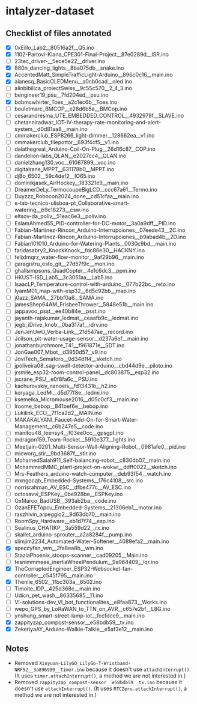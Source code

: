 # intalyzer-dataset

## Checklist of files annotated
- [x] 0xEillo_Lab2__80516a2f__Q5.ino
- [x] 1102-Partovi-Kiana_CPE301-Final-Project__87e0289d__ISR.ino
- [ ] 23tec_driver-__5ece5e22__driver.ino
- [x] 880n_dancing_lights__8ba075db__snake.ino
- [x] AccentedMatt_SimpleTrafficLight-Arduino__896c0c16__main.ino
- [x] alanesq_BasicOLEDMenu__a0cb0cad__oled.ino
- [ ] alinbibilica_proiectSwiss__9c55c570__2_4_3.ino
- [ ] bengineer19_psu__7fd204ed__psu.ino
- [x] bobmcwhirter_Toes__a2c1ec6b__Toes.ino
- [ ] bouletmarc_BMCOP__e28d6b5a__BMCop.ino
- [ ] cesarandresma_UTE_EMBEDDED_CONTROL__4932979f__SLAVE.ino
- [ ] chetanniradwar_IOT-IV-therapy-rate-monitoring-and-alert-system__d0d81aa8__main.ino
- [ ] cmmakerclub_ESP8266_light-dimmer__128662ea__v1.ino
- [ ] cmmakerclub_filepottor__693f4cf5__v1.ino
- [ ] dalathegreat_Arduino-Coil-On-Plug__26d16c87__COP.ino
- [ ] dandelion-labs_QLAN__e2027cc4__QLAN.ino
- [ ] danielzhang130_voc__61067899__voc.ino
- [ ] digitalrane_MPPT__631178b0__MPPT.ino
- [ ] djBo_6502__59c4def2__IO65.ino
- [ ] dominikjasek_AirHockey__183321e9__main.ino
- [ ] DreamerDeLy_TermocoupeBigLCD__ccc67a61__Termo.ino
- [ ] Duyzzz_Robocon2024_done__cd51cfaa__main.ino
- [ ] e-lab-tecnico-ulisboa-pt_Collaborative-smart-watering__b9c18273__csw.ino
- [ ] eltsov-da_poliv__51eac6e3__poliv.ino
- [ ] EslamAhmed55_PID-controller-for-DC-motor__3a0a9dff__PID.ino
- [ ] Fabian-Martinez-Rincon_Arduino-Interrupciones__07eede43__2C.ino
- [ ] Fabian-Martinez-Rincon_Arduino-Interrupciones__b9abad4b__2D.ino
- [ ] Fabian101010_Arduino-for-Watering-Plants__0030c9bd__main.ino
- [ ] faridasabry2_KnockKnock__fdc86e30__HACKNY.ino
- [ ] felixlmqrz_water-flow-monitor__9af29b96__main.ino
- [ ] garagistru_esto_git__27d57f9c__mon.ino
- [ ] ghallsimpsons_QuadCopter__4e1c6dc3__ppm.ino
- [ ] HKUST-ISD_Lab5__3c3051aa__Lab5.ino
- [ ] IsaacLP_Temperature-control-with-arduino__077b22bc__reto.ino
- [ ] IyamM01_map-with-esp32__6d5c92bb__map.ino
- [ ] j0azz_SAMA__27bbf0a6__SAMA.ino
- [ ] jamesShep64AM_FrisbeeThrower__5848e51b__main.ino
- [ ] jappavoo_psst__ee40b84e__psst.ino
- [ ] jayanth-rajakumar_ledmat__ceaafb9c__ledmat.ino
- [ ] jegb_iDrive_knob__0ba317af__idrv.ino
- [ ] JenJenUwU_Verba-Link__21d547ae__record.ino
- [ ] Joilson_pit-water-usage-sensor__d237a6ef__main.ino
- [ ] jonathanburchmore_T41__f961871e__SDT.ino
- [ ] JonGae007_Mbot__d3950d57__v9.ino
- [ ] JoviTech_Semaforo__0d34d1f4__sketch.ino
- [ ] jpoliveira08_sag-swell-detector-arduino__cbd44d9e__piloto.ino
- [ ] jrsmile_esp32-room-control-panel__dc803875__esp32.ino
- [ ] jscrane_PSU__e0f8fa6c__PSU.ino
- [ ] kachurovskiy_nanoels__fd13431b__h2.ino
- [ ] koryaga_LedMi__d5d77f8e__ledmi.ino
- [ ] ksemelka_Micromouse2016__d05c0cf3__main.ino
- [ ] lroome_bebop__841bef6e__bebop.ino
- [ ] Lukilink_ECU__7f1ca2d2__MAIN.ino
- [ ] MAKAKALYANI_Faucet-Add-On-for-Smart-Water-Management__c6b247e5__code.ino
- [ ] manitou48_teensy4__f03ee0cc__gpsgpt.ino
- [ ] mdragon159_Team-Rocket__5910e377__lights.ino
- [ ] Meetjain-0201_Multi-Sensor-Wall-Aligning-Robot__0981afe0__pid.ino
- [ ] micworg_stir__9bd3687f__stir.ino
- [ ] MohamedSalah911_Self-balancing-robot__c830db07__main.ino
- [ ] MohammedMMC_plant-project-on-wokwi__ddff0022__sketch.ino
- [ ] Mrs-Feathers_arduino-watch-computer__deb93f54__watch.ino
- [ ] mxngocqb_Embedded-Systems__176c4108__src.ino
- [ ] norrisrahman_AV_ESC__dfbe477c__AV_ESC.ino
- [ ] octosavvi_ESPKey__0be928be__ESPKey.ino
- [ ] OxMarco_BadUSB__393ab2ba__code.ino
- [ ] OzanEFETopcu_Embedded-Systems__21306eb1__motor.ino
- [ ] raszhivin_arpeggio2__9d63db70__main.ino
- [ ] RoomSpy_Hardware__eb1d7f74__esp.ino
- [ ] Sealinus_CHATIKP__3a559d22__rx.ino
- [ ] skallet_arduino-sprouter__a2a8284f__pump.ino
- [ ] slimjim2234_Automated-Water-Softener__4089efa2__main.ino
- [X] speccyfan_wm__2fa8ea8b__wm.ino
- [ ] StaziaPhoenix_stoops-scanner__cad09205__Main.ino
- [ ] tesnimmmeee_inertiaWheelPendulum__9a964409__lqr.ino
- [X] TheCorruptedEngineer_ESP32-Websocket-fan-controller__c545f795__main.ino
- [X] Thenlie_6502__1fbc303a__6502.ino
- [ ] Timoite_IDP__425d368c__main.ino
- [ ] Udicn_pet_wash__86335685__11.ino
- [ ] VI-solutions-dev_VI_bot_functionalites__e8faa873__Works.ino
- [ ] wepo_GPS_by_LoRaWAN_to_TTN_on_AVR__c657e2bf__L8G.ino
- [ ] ynshung_smart-street-lamp-iot__fccfdce9__main.ino
- [X] zappityzap_compost-sensor__e58bdb59__tx.ino
- [X] ZekeriyaAY_Arduino-Walkie-Talkie__e5af3e12__main.ino

## Notes
- Removed `Xinyuan-LilyGO_LilyGo-T-Wristband-NRF52__3a896999__Timer.ino` because it doesn't use `attachInterrupt()`. (It uses `timer.attachInterrupt()`, a method we are not interested in.)
- Removed `zappityzap_compost-sensor__e58bdb59__tx.ino` because it doesn't use `attachInterrupt()`. (It uses `RTCZero.attachInterrupt()`, a method we are not interested in.)